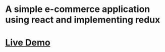 # A simple e-commerce application using react and implementing redux

# [Live Demo](https://622bab09c6d24d3e7662d39a--elastic-roentgen-f354da.netlify.app)
